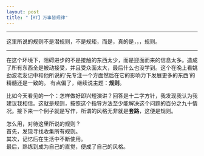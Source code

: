 ```yaml
---
layout: post
title: "【RT】万事皆规律"
---
```


***
这里所说的规则不是潜规则，不是规矩，而是，真的是，，，规则。

***

在这个环境下，阻碍进步的不是接触的东西太少，而是迎面而来的信息太多。造成了所有东西全是被动接受，并且受众面太大，最后什么也没学到。这个在晚上看姚劲波老友记中和他所说的‘先专注一个方面然后在它的影响力下发展更多的东西’的精髓还是一致的。
有点偏了，继续说主题：**规则**。    

比如今天看见的一个：怎样做好即兴短演讲？回答是十二字方针，我发现我认为我建议我相信。这就是规则，按照这个指导方法至少能解决这个问题的百分之九十情况。接下来一个例子就是写作，所谓的风格无非就是**套路**，这便是规则。    

怎么用，对待这里所说的规则？    
首先，发现寻找收集所有规则。    
其次，记忆后在生活中不断使用。    
最后，熟练到成为自己的直觉，便成了自己的风格。
